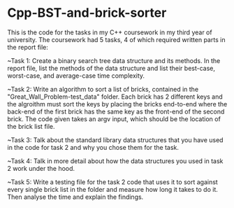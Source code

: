 # Cpp-BST-and-brick-sorter
This is the code for the tasks in my C++ coursework in my third year of university. 
The coursework had 5 tasks, 4 of which required written parts in the report file:

~Task 1: Create a binary search tree data structure and its methods. In the report file, list the methods of the data structure and list their best-case, worst-case, and average-case time complexity.

~Task 2: Write an algorithm to sort a list of bricks, contained in the "Great_Wall_Problem-test_data" folder. Each brick has 2 different keys and the algroithm must sort the keys by placing the bricks end-to-end where the back-end of the first brick has the same key as the front-end of the second brick. The code given takes an argv input, which should be the location of the brick list file.

~Task 3: Talk about the standard library data structures that you have used in the code for task 2 and why you chose them for the task.

~Task 4: Talk in more detail about how the data structures you used in task 2 work under the hood.

~Task 5: Write a testing file for the task 2 code that uses it to sort against every single brick list in the folder and measure how long it takes to do it. Then analyse the time and explain the findings.
